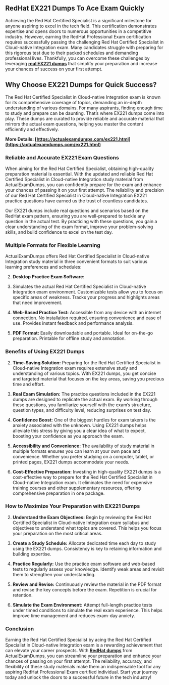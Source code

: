 ## **RedHat**  **EX221 Dumps To Ace Exam Quickly**

Achieving the Red Hat Certified Specialist is a significant milestone for anyone aspiring to excel in the tech field. This certification demonstrates expertise and opens doors to numerous opportunities in a competitive industry. However, earning the RedHat Professional Exam certification requires successfully passing the challenging Red Hat Certified Specialist in Cloud-native Integration exam. Many candidates struggle with preparing for this rigorous test due to their packed schedules and demanding professional lives. Thankfully, you can overcome these challenges by leveraging  **[real EX221 dumps](https://actualexamdumps.com/ex221.html)**  that simplify your preparation and increase your chances of success on your first attempt.

## **Why Choose EX221 Dumps for Quick Success?**

The Red Hat Certified Specialist in Cloud-native Integration exam is known for its comprehensive coverage of topics, demanding an in-depth understanding of various domains. For many aspirants, finding enough time to study and prepare can be daunting. That’s where EX221 dumps come into play. These dumps are curated to provide reliable and accurate material that mirrors the actual exam questions, helping you master the content efficiently and effectively.

**More Details:  [https://actualexamdumps.com/ex221.html](https://actualexamdumps.com/ex221.html)**

### **Reliable and Accurate EX221 Exam Questions**

When aiming for the Red Hat Certified Specialist, obtaining high-quality preparation material is essential. With the updated and reliable Red Hat Certified Specialist in Cloud-native Integration study material from ActualExamDumps, you can confidently prepare for the exam and enhance your chances of passing it on your first attempt. The reliability and precision of our Red Hat Certified Specialist in Cloud-native Integration EX221 practice questions have earned us the trust of countless candidates.

Our EX221 dumps include real questions and scenarios based on the RedHat exam pattern, ensuring you are well-prepared to tackle any question in the actual test. By practicing with these questions, you gain a clear understanding of the exam format, improve your problem-solving skills, and build confidence to excel on the test day.

### **Multiple Formats for Flexible Learning**

ActualExamDumps offers Red Hat Certified Specialist in Cloud-native Integration study material in three convenient formats to suit various learning preferences and schedules:

2.  **Desktop Practice Exam Software:**
    
3.  Simulates the actual Red Hat Certified Specialist in Cloud-native Integration exam environment. Customizable tests allow you to focus on specific areas of weakness. Tracks your progress and highlights areas that need improvement.
    
4.  **Web-Based Practice Test:**  Accessible from any device with an internet connection. No installation required, ensuring convenience and ease of use. Provides instant feedback and performance analysis.
    
5.  **PDF Format:**  Easily downloadable and portable. Ideal for on-the-go preparation. Printable for offline study and annotation.
    

### **Benefits of Using EX221 Dumps**

2.  **Time-Saving Solution:**  Preparing for the Red Hat Certified Specialist in Cloud-native Integration exam requires extensive study and understanding of various topics. With EX221 dumps, you get concise and targeted material that focuses on the key areas, saving you precious time and effort.
    
3.  **Real Exam Simulation:**  The practice questions included in the EX221 dumps are designed to replicate the actual exam. By working through these questions, you familiarize yourself with the exam’s structure, question types, and difficulty level, reducing surprises on test day.
    
4.  **Confidence Boost:**  One of the biggest hurdles for exam takers is the anxiety associated with the unknown. Using EX221 dumps helps alleviate this stress by giving you a clear idea of what to expect, boosting your confidence as you approach the exam.
    
5.  **Accessibility and Convenience:**  The availability of study material in multiple formats ensures you can learn at your own pace and convenience. Whether you prefer studying on a computer, tablet, or printed pages, EX221 dumps accommodate your needs.
    
6.  **Cost-Effective Preparation:**  Investing in high-quality EX221 dumps is a cost-effective way to prepare for the Red Hat Certified Specialist in Cloud-native Integration exam. It eliminates the need for expensive training courses and other supplementary resources, offering comprehensive preparation in one package.
    

### **How to Maximize Your Preparation with EX221 Dumps**

2.  **Understand the Exam Objectives:**  Begin by reviewing the Red Hat Certified Specialist in Cloud-native Integration exam syllabus and objectives to understand what topics are covered. This helps you focus your preparation on the most critical areas.
    
3.  **Create a Study Schedule:**  Allocate dedicated time each day to study using the EX221 dumps. Consistency is key to retaining information and building expertise.
    
4.  **Practice Regularly:**  Use the practice exam software and web-based tests to regularly assess your knowledge. Identify weak areas and revisit them to strengthen your understanding.
    
5.  **Review and Revise:**  Continuously review the material in the PDF format and revise the key concepts before the exam. Repetition is crucial for retention.
    
6.  **Simulate the Exam Environment:**  Attempt full-length practice tests under timed conditions to simulate the real exam experience. This helps improve time management and reduces exam-day anxiety.
    

### **Conclusion**

Earning the Red Hat Certified Specialist by acing the Red Hat Certified Specialist in Cloud-native Integration exam is a rewarding achievement that can elevate your career prospects. With  **[RedHat dumps](https://actualexamdumps.com/redhat-certification.html)**  from ActualExamDumps, you can streamline your preparation and enhance your chances of passing on your first attempt. The reliability, accuracy, and flexibility of these study materials make them an indispensable tool for any aspiring RedHat Professional Exam certified individual. Start your journey today and unlock the doors to a successful future in the tech industry!
